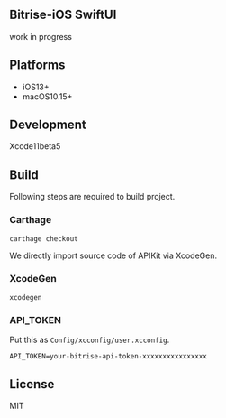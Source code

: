 Bitrise-iOS SwiftUI
---

work in progress

## Platforms

- iOS13+
- macOS10.15+

## Development

Xcode11beta5

## Build

Following steps are required to build project.

### Carthage

```console
carthage checkout
```

We directly import source code of APIKit via XcodeGen.

### XcodeGen

```console
xcodegen
```

### API_TOKEN

Put this as `Config/xcconfig/user.xcconfig`.

```user.xcconfig
API_TOKEN=your-bitrise-api-token-xxxxxxxxxxxxxxxx
```

## License

MIT
